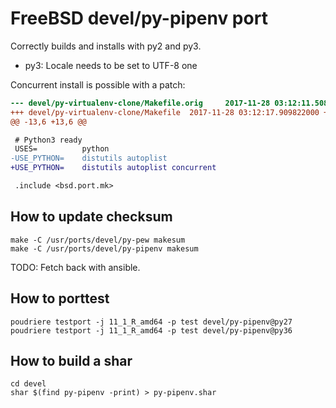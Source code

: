 FreeBSD devel/py-pipenv port
============================

Correctly builds and installs with py2 and py3.

- py3: Locale needs to be set to UTF-8 one

Concurrent install is possible with a patch:

```diff
--- devel/py-virtualenv-clone/Makefile.orig     2017-11-28 03:12:11.508492000 +0000
+++ devel/py-virtualenv-clone/Makefile  2017-11-28 03:12:17.909822000 +0000
@@ -13,6 +13,6 @@

 # Python3 ready
 USES=          python
-USE_PYTHON=    distutils autoplist
+USE_PYTHON=    distutils autoplist concurrent

 .include <bsd.port.mk>
```

## How to update checksum

```
make -C /usr/ports/devel/py-pew makesum
make -C /usr/ports/devel/py-pipenv makesum
```

TODO: Fetch back with ansible.

## How to porttest

```
poudriere testport -j 11_1_R_amd64 -p test devel/py-pipenv@py27
poudriere testport -j 11_1_R_amd64 -p test devel/py-pipenv@py36
```

## How to build a shar

```
cd devel
shar $(find py-pipenv -print) > py-pipenv.shar
```

